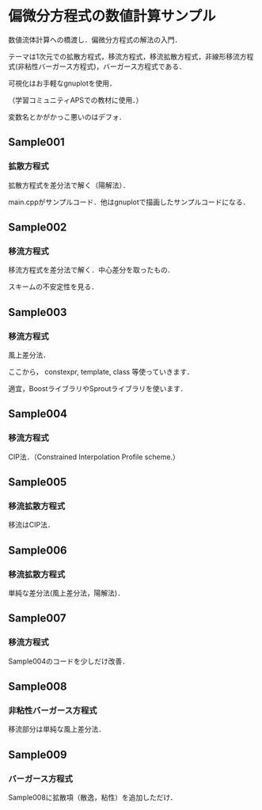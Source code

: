 # 偏微分方程式の数値計算サンプル

数値流体計算への橋渡し．偏微分方程式の解法の入門．

テーマは1次元での拡散方程式，移流方程式，移流拡散方程式，非線形移流方程式(非粘性バーガース方程式)，バーガース方程式である．

可視化はお手軽なgnuplotを使用．

（学習コミュニティAPSでの教材に使用．）

変数名とかがかっこ悪いのはデフォ．

## Sample001

### 拡散方程式

拡散方程式を差分法で解く（陽解法）．

main.cppがサンプルコード．他はgnuplotで描画したサンプルコードになる．

## Sample002

### 移流方程式

移流方程式を差分法で解く．中心差分を取ったもの．

スキームの不安定性を見る．

## Sample003

### 移流方程式

風上差分法．

ここから，
constexpr, template, class
等使っていきます．

適宜，BoostライブラリやSproutライブラリを使います．

## Sample004

### 移流方程式

CIP法．（Constrained Interpolation Profile scheme.）

## Sample005

### 移流拡散方程式

移流はCIP法．

## Sample006

### 移流拡散方程式

単純な差分法(風上差分法，陽解法)．

## Sample007

### 移流方程式

Sample004のコードを少しだけ改善．

## Sample008

### 非粘性バーガース方程式

移流部分は単純な風上差分法．

## Sample009

### バーガース方程式

Sample008に拡散項（散逸，粘性）を追加しただけ．
